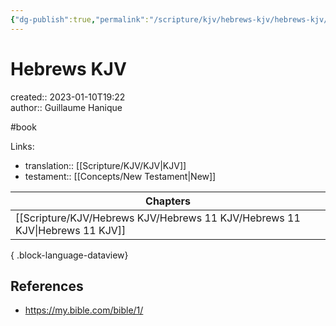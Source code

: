 ```yaml
---
{"dg-publish":true,"permalink":"/scripture/kjv/hebrews-kjv/hebrews-kjv/"}
---
```


# Hebrews KJV

created:: 2023-01-10T19:22  
author:: Guillaume Hanique

#book

Links:

- translation:: [[Scripture/KJV/KJV\|KJV]]
- testament:: [[Concepts/New Testament\|New]]

| Chapters                                                                       |
| ------------------------------------------------------------------------------ |
| [[Scripture/KJV/Hebrews KJV/Hebrews 11 KJV/Hebrews 11 KJV\|Hebrews 11 KJV]] |

{ .block-language-dataview}

## References

- https://my.bible.com/bible/1/
